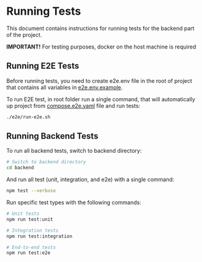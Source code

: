 # Running Tests

This document contains instructions for running tests for the backend part of the project.

**IMPORTANT!**
For testing purposes, docker on the host machine is required

## Running E2E Tests

Before running tests, you need to create e2e.env file in the root of project that contains all variables in [e2e.env.example](e2e.env.example).

To run E2E test, in root folder run a single command, that will automatically up project from [compose.e2e.yaml](compose.e2e.yaml) file and run tests:

```bash
./e2e/run-e2e.sh
```

## Running Backend Tests

To run all backend tests, switch to backend directory:

```bash
# Switch to backend directory
cd backend
```

And run all test (unit, integration, and e2e) with a single command:

```bash
npm test --verbose
```

Run specific test types with the following commands:

```bash
# Unit tests
npm run test:unit

# Integration tests
npm run test:integration

# End-to-end tests
npm run test:e2e
```
